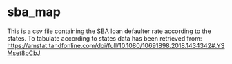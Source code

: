# sba_map
This is a csv file containing the SBA loan defaulter rate according to the states. To tabulate according to states data has been retrieved from:  https://amstat.tandfonline.com/doi/full/10.1080/10691898.2018.1434342#.YSMset8pCbJ
